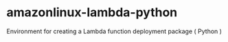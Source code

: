 # amazonlinux-lambda-python
Environment for creating a Lambda function deployment package ( Python )

